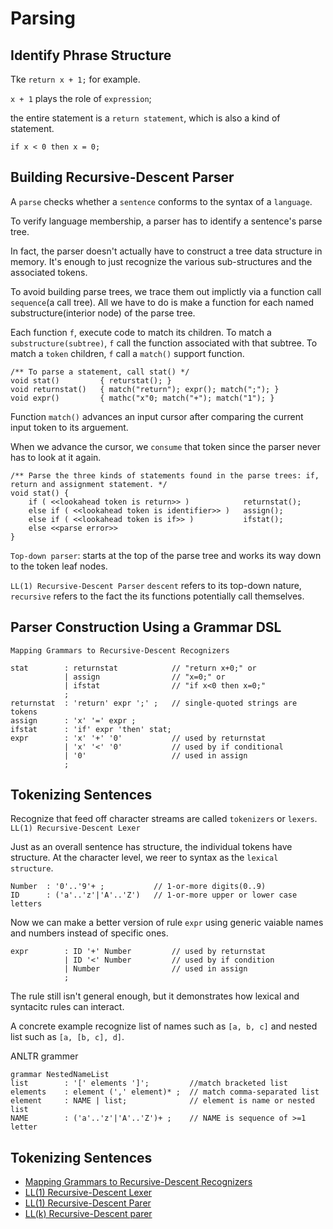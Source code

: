 # Parsing

## Identify Phrase Structure
Tke `return x + 1;` for example.

`x + 1` plays the role of `expression`;

the entire statement is a `return statement`, which is also a kind of statement.

`if x < 0 then x = 0;`

## Building Recursive-Descent Parser
A `parse` checks whether a `sentence` conforms to the syntax of a `language`.

To verify language membership, a parser has to identify a sentence's parse tree.

In fact, the parser doesn't actually have to construct a tree data structure in memory. It's enough to just recognize the various sub-structures and the associated tokens.

To avoid building parse trees, we trace them out implictly via a function call `sequence`(a call tree). All we have to do is make a function for each named substructure(interior node) of the parse tree.

Each function `f`, execute code to match its children.
To match a `substructure(subtree)`, `f` call the function associated with that subtree.
To match a `token` children, `f` call a `match()` support function.

    /** To parse a statement, call stat() */
    void stat()         { returstat(); }
    void returnstat()   { match("return"); expr(); match(";"); }
    void expr()         { mathc("x"0; match("+"); match("1"); }


Function `match()` advances an input cursor after comparing the current input token to its arguement.

When we advance the cursor, we `consume` that token since the parser never has to look at it again.


    /** Parse the three kinds of statements found in the parse trees: if, return and assignment statement. */
    void stat() {
        if ( <<lookahead token is return>> )            returnstat();
        else if ( <<lookahead token is identifier>> )   assign();
        else if ( <<lookahead token is if>> )           ifstat();
        else <<parse error>>
    }


`Top-down parser`: starts at the top of the parse tree and works its way down to the token leaf nodes.

`LL(1) Recursive-Descent Parser`
`descent` refers to its top-down nature, 
`recursive` refers to the fact the its functions potentially call themselves.


## Parser Construction Using a Grammar DSL

`Mapping Grammars to Recursive-Descent Recognizers`

    stat        : returnstat            // "return x+0;" or
                | assign                // "x=0;" or
                | ifstat                // "if x<0 then x=0;"
                ;
    returnstat  : 'return' expr ';' ;   // single-quoted strings are tokens
    assign      : 'x' '=' expr ;
    ifstat      : 'if' expr 'then' stat;
    expr        : 'x' '+' '0'           // used by returnstat
                | 'x' '<' '0'           // used by if conditional
                | '0'                   // used in assign
                ;

## Tokenizing Sentences

Recognize that feed off character streams are called `tokenizers` or `lexers`.
`LL(1) Recursive-Descent Lexer`

Just as an overall sentence has structure, the individual tokens have structure.
At the character level, we reer to syntax as the `lexical structure`.


    Number  : '0'..'9'+ ;           // 1-or-more digits(0..9)
    ID      : ('a'..'z'|'A'..'Z')   // 1-or-more upper or lower case letters

Now we can make a better version of rule `expr` using generic vaiable names and numbers instead of specific ones.

    expr        : ID '+' Number         // used by returnstat
                | ID '<' Number         // used by if condition
                | Number                // used in assign
                ;

The rule still isn't general enough, but it demonstrates how lexical and syntacitc rules can interact.


A concrete example
recognize list of names such as `[a, b, c]` and nested list such as `[a, [b, c], d]`.

ANLTR grammer

    grammar NestedNameList
    list        : '[' elements ']';         //match bracketed list
    elements    : element (',' element)* ;  // match comma-separated list
    element     : NAME | list;              // element is name or nested list
    NAME        : ('a'..'z'|'A'..'Z')+ ;    // NAME is sequence of >=1 letter

## Tokenizing Sentences
* [Mapping Grammars to Recursive-Descent Recognizers](parsing/grammar-recursive-descent/README.md)
* [LL(1) Recursive-Descent Lexer](parsing/ll-1-rescursive-descent-lexer/README.md)
* [LL(1) Recursive-Descent Parer]()
* [LL(k) Recursive-Descent parer]()
